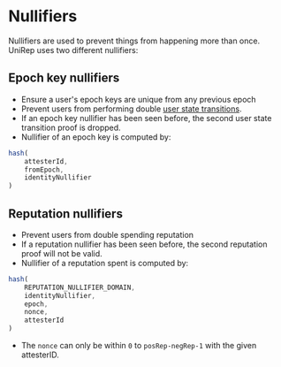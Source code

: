 # Nullifiers

Nullifiers are used to prevent things from happening more than once. UniRep uses two different nullifiers:

## Epoch key nullifiers

* Ensure a user's epoch keys are unique from any previous epoch
* Prevent users from performing double [user state transitions](05-user-state-transition.md).
* If an epoch key nullifier has been seen before, the second user state transition proof is dropped.
* Nullifier of an epoch key is computed by:

```typescript
hash(
    attesterId,
    fromEpoch,
    identityNullifier
)
```

## Reputation nullifiers

* Prevent users from double spending reputation
* If a reputation nullifier has been seen before, the second reputation proof will not be valid.
* Nullifier of a reputation spent is computed by:

```typescript
hash(
    REPUTATION_NULLIFIER_DOMAIN,
    identityNullifier,
    epoch,
    nonce,
    attesterId
)
```

* The `nonce` can only be within `0` to `posRep-negRep-1` with the given attesterID.
